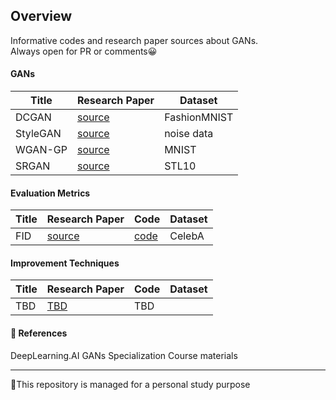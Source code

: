 ## Overview
Informative codes and research paper sources about GANs. <br>
Always open for PR or comments😀

#### GANs
|Title|Research Paper|Dataset|
|-----|--------------|--------|
|DCGAN|[source](http://imlab.postech.ac.kr/dkim/class/csed514_2019s/DeepLearningBook.pdf)|FashionMNIST|
|StyleGAN|[source](https://arxiv.org/abs/1812.04948)|noise data|
|WGAN-GP|[source](https://arxiv.org/pdf/1704.00028.pdf)|MNIST|
|SRGAN|[source](https://arxiv.org/abs/1609.04802)|STL10|


#### Evaluation Metrics
|Title|Research Paper|Code|Dataset|
|-----|--------------|----|--------|
|FID|[source](https://arxiv.org/pdf/1706.08500.pdf)|[code](https://github.com/PSY222/Amazing-GANs/tree/main/Evaluation_of_GANs)|CelebA|


#### Improvement Techniques
|Title|Research Paper|Code|Dataset|
|-----|--------------|----|--------|
|TBD|[TBD]()|TBD|

#### 🙌 References
DeepLearning.AI GANs Specialization Course materials

<hr>
🚩This repository is managed for a personal study purpose
